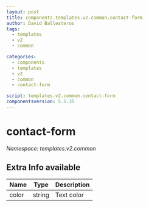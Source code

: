 ```yaml
---
layout: post
title: components.templates.v2.common.contact-form
author: David Ballesteros
tags:
  - templates
  - v2
  - common

categories:
  - components
  - templates
  - v2
  - common
  - contact-form

script: templates.v2.common.contact-form
componentsversion: 5.5.35
---
```

# contact-form

*Namespace: templates.v2.common*

## Extra Info available

| Name | Type | Description |
| --- | --- | --- |
| color | string | Text color |